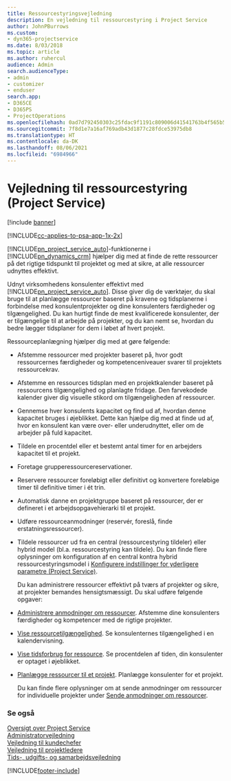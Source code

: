 ```yaml
---
title: Ressourcestyringsvejledning
description: En vejledning til ressourcestyring i Project Service
author: JohnPBurrows
ms.custom:
- dyn365-projectservice
ms.date: 8/03/2018
ms.topic: article
ms.author: ruhercul
audience: Admin
search.audienceType:
- admin
- customizer
- enduser
search.app:
- D365CE
- D365PS
- ProjectOperations
ms.openlocfilehash: 0ad7d792450303c25fdac9f1191c809006d41541763b4f565b55abfa6da58a0a
ms.sourcegitcommit: 7f8d1e7a16af769adb43d1877c28fdce53975db8
ms.translationtype: HT
ms.contentlocale: da-DK
ms.lasthandoff: 08/06/2021
ms.locfileid: "6984966"
---
```

# <a name="resource-manager-guide-project-service"></a>Vejledning til ressourcestyring (Project Service)

[!include [banner](../includes/psa-now-project-operations.md)]

[!INCLUDE[cc-applies-to-psa-app-1x-2x](../includes/cc-applies-to-psa-app-1x-2x.md)]

[!INCLUDE[pn_project_service_auto](../includes/pn-project-service-auto.md)]-funktionerne i [!INCLUDE[pn_dynamics_crm](../includes/pn-dynamics-crm.md)] hjælper dig med at finde de rette ressourcer på det rigtige tidspunkt til projektet og med at sikre, at alle ressourcer udnyttes effektivt.  
  
 Udnyt virksomhedens konsulenter effektivt med [!INCLUDE[pn_project_service_auto](../includes/pn-project-service-auto.md)]. Disse giver dig de værktøjer, du skal bruge til at planlægge ressourcer baseret på kravene og tidsplanerne i forbindelse med konsulentprojekter og dine konsulenters færdigheder og tilgængelighed. Du kan hurtigt finde de mest kvalificerede konsulenter, der er tilgængelige til at arbejde på projekter, og du kan nemt se, hvordan du bedre lægger tidsplaner for dem i løbet af hvert projekt.  
  
 Ressourceplanlægning hjælper dig med at gøre følgende:  
  
- Afstemme ressourcer med projekter baseret på, hvor godt ressourcernes færdigheder og kompetenceniveauer svarer til projektets ressourcekrav.  
  
- Afstemme en ressources tidsplan med en projektkalender baseret på ressourcens tilgængelighed og planlagte fridage. Den farvekodede kalender giver dig visuelle stikord om tilgængeligheden af ressourcer.  
  
- Gennemse hver konsulents kapacitet og find ud af, hvordan denne kapacitet bruges i øjeblikket. Dette kan hjælpe dig med at finde ud af, hvor en konsulent kan være over- eller underudnyttet, eller om de arbejder på fuld kapacitet.  
  
- Tildele en procentdel eller et bestemt antal timer for en arbejders kapacitet til et projekt.  
  
- Foretage grupperessourcereservationer.  
  
- Reservere ressourcer foreløbigt eller definitivt og konvertere foreløbige timer til definitive timer i ét trin.  
  
- Automatisk danne en projektgruppe baseret på ressourcer, der er defineret i et arbejdsopgavehierarki til et projekt.  
  
- Udføre ressourceanmodninger (reservér, foreslå, finde erstatningsressourcer).  
  
- Tildele ressourcer ud fra en central (ressourcestyring tildeler) eller hybrid model (bl.a. ressourcestyring kan tildele). Du kan finde flere oplysninger om konfiguration af en central kontra hybrid ressourcestyringsmodel i [Konfigurere indstillinger for yderligere parametre (Project Service)](../psa/configure-additional-parameters-settings.md).  
  
  Du kan administrere ressourcer effektivt på tværs af projekter og sikre, at projekter bemandes hensigtsmæssigt. Du skal udføre følgende opgaver:  
  
- [Administrere anmodninger om ressourcer](../psa/manage-resource-requests.md). Afstemme dine konsulenters færdigheder og kompetencer med de rigtige projekter.  
  
- [Vise ressourcetilgængelighed](../psa/view-resource-availability.md). Se konsulenternes tilgængelighed i en kalendervisning.  
  
- [Vise tidsforbrug for ressource](../psa/view-resource-utilization.md). Se procentdelen af tiden, din konsulenter er optaget i øjeblikket.  
  
- [Planlægge ressourcer til et projekt](../psa/schedule-resources-project.md). Planlægge konsulenter for et projekt.  
  
  Du kan finde flere oplysninger om at sende anmodninger om ressourcer for individuelle projekter under [Sende anmodninger om ressourcer](../psa/submit-resource-requests.md).  
  
### <a name="see-also"></a>Se også  
 [Oversigt over Project Service](../psa/overview.md)   
 [Administratorvejledning](../psa/admin-guide.md)   
 [Vejledning til kundechefer](../psa/account-manager-guide.md)   
 [Vejledning til projektledere](../psa/project-manager-guide.md)   
 [Tids-, udgifts- og samarbejdsvejledning](../psa/time-expense-collaboration-guide.md)


[!INCLUDE[footer-include](../includes/footer-banner.md)]